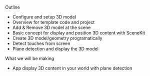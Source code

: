 Outline

- Configure  and setup 3D model 
- Overview for template code and project 
- Add & Remove 3D model at the scene
- Basic concept for display and position 3D content with SceneKit
- Create 3D model/geometry programatically
- Detect touches from screen
- Plane detection and display the 3D model





What we will be making

- App display 3D content in your world with plane detection
